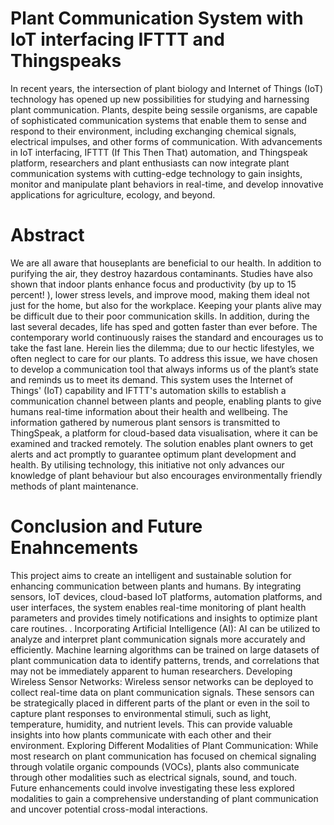 # Plant Communication System with IoT interfacing IFTTT and Thingspeaks
In recent years, the intersection of plant biology and Internet of Things (IoT) 
technology has opened up new possibilities for studying and harnessing plant 
communication. Plants, despite being sessile organisms, are capable of sophisticated 
communication systems that enable them to sense and respond to their 
environment, including exchanging chemical signals, electrical impulses, and other 
forms of communication. With advancements in IoT interfacing, IFTTT (If This Then 
That) automation, and Thingspeak platform, researchers and plant enthusiasts can 
now integrate plant communication systems with cutting-edge technology to gain 
insights, monitor and manipulate plant behaviors in real-time, and develop 
innovative applications for agriculture, ecology, and beyond.

# Abstract
We are all aware that houseplants are beneficial to our health. In addition to 
purifying the air, they destroy hazardous contaminants. Studies have also shown 
that indoor plants enhance focus and productivity (by up to 15 percent! ), lower 
stress levels, and improve mood, making them ideal not just for the home, but also 
for the workplace.
Keeping your plants alive may be difficult due to their poor communication skills. In 
addition, during the last several decades, life has sped and gotten faster than ever 
before. The contemporary world continuously raises the standard and encourages us 
to take the fast lane. Herein lies the dilemma; due to our hectic lifestyles, we often 
neglect to care for our plants.
To address this issue, we have chosen to develop a communication tool that 
always informs us of the plant’s state and reminds us to meet its demand.
This system uses the Internet of Things' (IoT) capability and IFTTT's automation 
skills to establish a communication channel between plants and people, enabling 
plants to give humans real-time information about their health and wellbeing.
The information gathered by numerous plant sensors is transmitted to 
ThingSpeak, a platform for cloud-based data visualisation, where it can be 
examined and tracked remotely. The solution enables plant owners to get alerts 
and act promptly to guarantee optimum plant development and health. By 
utilising technology, this initiative not only advances our knowledge of plant 
behaviour but also encourages environmentally friendly methods of plant 
maintenance.

# Conclusion and Future Enahncements
This project aims to create an intelligent and sustainable solution for enhancing 
communication between plants and humans. By integrating sensors, IoT devices, 
cloud-based IoT platforms, automation platforms, and user interfaces, the system 
enables real-time monitoring of plant health parameters and provides timely 
notifications and insights to optimize plant care routines.
.
Incorporating Artificial Intelligence (AI): AI can be utilized to analyze and 
interpret plant communication signals more accurately and efficiently. Machine 
learning algorithms can be trained on large datasets of plant communication data 
to identify patterns, trends, and correlations that may not be immediately 
apparent to human researchers.
Developing Wireless Sensor Networks: Wireless sensor networks can be 
deployed to collect real-time data on plant communication signals. These sensors 
can be strategically placed in different parts of the plant or even in the soil to 
capture plant responses to environmental stimuli, such as light, temperature, 
humidity, and nutrient levels. This can provide valuable insights into how plants 
communicate with each other and their environment.
Exploring Different Modalities of Plant Communication: While most research on 
plant communication has focused on chemical signaling through volatile organic 
compounds (VOCs), plants also communicate through other modalities such as 
electrical signals, sound, and touch. Future enhancements could involve 
investigating these less explored modalities to gain a comprehensive 
understanding of plant communication and uncover potential cross-modal 
interactions.

